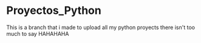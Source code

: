 # Proyectos_Python

This is a branch that i made to upload all my python proyects
there isn't too much to say
HAHAHAHA
